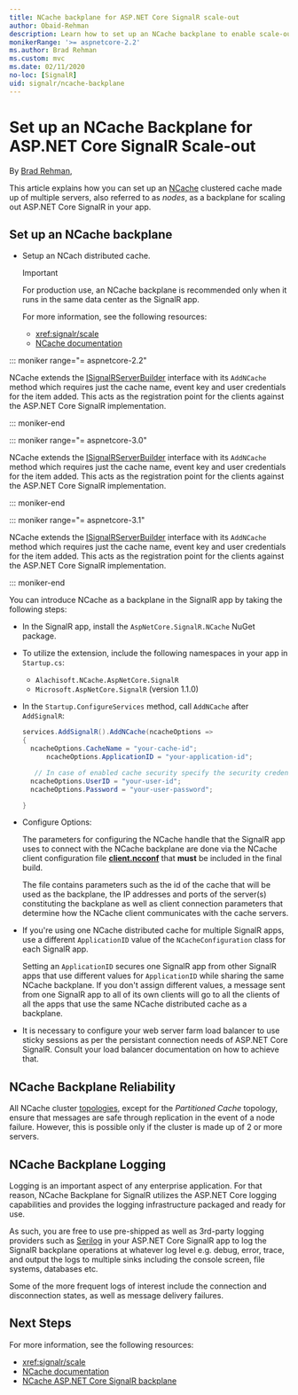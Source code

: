```yaml
---
title: NCache backplane for ASP.NET Core SignalR scale-out
author: Obaid-Rehman
description: Learn how to set up an NCache backplane to enable scale-out for an ASP.NET Core SignalR app.
monikerRange: '>= aspnetcore-2.2'
ms.author: Brad Rehman
ms.custom: mvc
ms.date: 02/11/2020
no-loc: [SignalR]
uid: signalr/ncache-backplane
---
```


# Set up an NCache Backplane for ASP.NET Core SignalR Scale-out

By [Brad Rehman](https://github.com/Obaid-Rehman),

This article explains how you can set up an [NCache](https://www.alachisoft.com/ncache/) clustered cache made up of multiple servers, also referred to as *nodes*, as a backplane for scaling out ASP.NET Core SignalR in your app.

## Set up an NCache backplane

* Setup an NCach distributed cache.

  > [!IMPORTANT] 
  > For production use, an NCache backplane is recommended only when it runs in the same data center as the SignalR app. 

  For more information, see the following resources:

  * <xref:signalr/scale>
  * [NCache documentation](https://www.alachisoft.com/resources/docs/)

::: moniker range="= aspnetcore-2.2"

NCache extends the [ISignalRServerBuilder](https://docs.microsoft.com/en-us/dotnet/api/microsoft.aspnetcore.signalr.isignalrserverbuilder?view=aspnetcore-2.2) interface with its `AddNCache` method which requires just the cache name, event key and user credentials for the item added. This acts as the registration point for the clients against the ASP.NET Core SignalR implementation. 

::: moniker-end

::: moniker range="= aspnetcore-3.0"

NCache extends the [ISignalRServerBuilder](https://docs.microsoft.com/en-us/dotnet/api/microsoft.aspnetcore.signalr.isignalrserverbuilder?view=aspnetcore-3.0) interface with its `AddNCache` method which requires just the cache name, event key and user credentials for the item added. This acts as the registration point for the clients against the ASP.NET Core SignalR implementation. 

::: moniker-end

::: moniker range="= aspnetcore-3.1"

NCache extends the [ISignalRServerBuilder](https://docs.microsoft.com/en-us/dotnet/api/microsoft.aspnetcore.signalr.isignalrserverbuilder?view=aspnetcore-3.1) interface with its `AddNCache` method which requires just the cache name, event key and user credentials for the item added. This acts as the registration point for the clients against the ASP.NET Core SignalR implementation. 

::: moniker-end

You can introduce NCache as a backplane in the SignalR app by taking the following steps:

* In the SignalR app, install the `AspNetCore.SignalR.NCache` NuGet package.
* To utilize the extension, include the following namespaces in your app in `Startup.cs`:
  * `Alachisoft.NCache.AspNetCore.SignalR`
  * `Microsoft.AspNetCore.SignalR` (version 1.1.0)
   
* In the `Startup.ConfigureServices` method, call `AddNCache` after `AddSignalR`:

  ```csharp
  services.AddSignalR().AddNCache(ncacheOptions => 
  {
	ncacheOptions.CacheName = "your-cache-id";
        ncacheOptions.ApplicationID = "your-application-id";

     // In case of enabled cache security specify the security credentials
	ncacheOptions.UserID = "your-user-id";
	ncacheOptions.Password = "your-user-password";

  }
  ```
  
* Configure Options:
 
  The parameters for configuring the NCache handle that the SignalR app uses to connect with the NCache backplane are done via the NCache client configuration file [**client.ncconf**](https://www.alachisoft.com/resources/docs/ncache-pro/admin-guide/client-config.html) that **must** be included in the final build. 
  
  The file contains parameters such as the id of the cache that will be used as the backplane, the IP addresses and ports of the server(s) constituting the backplane as well as client connection parameters that determine how the NCache client communicates with the cache servers.

* If you're using one NCache distributed cache for multiple SignalR apps, use a different `ApplicationID` value of the `NCacheConfiguration` class for each SignalR app. 

  Setting an `ApplicationID` secures one SignalR app from other SignalR apps that use different values for `ApplicationID` while sharing the same NCache backplane. If you don't assign different values, a message sent from one SignalR app to all of its own clients will go to all the clients of all the apps that use the same NCache distributed cache as a backplane.

* It is necessary to configure your web server farm load balancer to use sticky sessions as per the persistant connection needs of ASP.NET Core SignalR. Consult your load balancer documentation on how to achieve that.

## NCache Backplane Reliability

All NCache cluster [topologies](https://www.alachisoft.com/resources/docs/ncache/admin-guide/cache-topologies.html), except for the *Partitioned Cache* topology, ensure that messages are safe through replication in the event of a node failure. However, this is possible only if the cluster is made up of 2 or more servers.

## NCache Backplane Logging

Logging is an important aspect of any enterprise application. For that reason, NCache Backplane for SignalR utilizes the ASP.NET Core logging capabilities and provides the logging infrastructure packaged and ready for use. 

As such, you are free to use pre-shipped as well as 3rd-party logging providers such as [Serilog](https://github.com/serilog/serilog-aspnetcore) in your ASP.NET Core SignalR app to log the SignalR backplane operations at whatever log level e.g. debug, error, trace, and output the logs to multiple sinks including the console screen, file systems, databases etc. 

Some of the more frequent logs of interest include the connection and disconnection states, as well as message delivery failures.

## Next Steps

For more information, see the following resources:

* <xref:signalr/scale>
* [NCache documentation](https://www.alachisoft.com/resources/docs/)
* [NCache ASP.NET Core SignalR backplane](https://www.alachisoft.com/resources/docs/ncache/prog-guide/asp-net-core-signalr.html)
